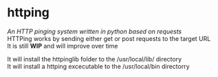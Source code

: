 # httping
*An HTTP pinging system written in python based on requests*  
HTTPing works by sending either get or post requests to the target URL  
It is still **WIP** and will improve over time  

It will install the httpinglib folder to the /usr/local/lib/ directory  
It will install a httping excecutable to the /usr/local/bin directorry  